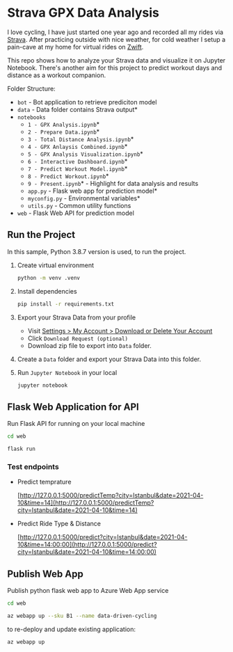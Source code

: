 # Strava GPX Data Analysis

I love cycling, I have just started one year ago and recorded all my rides via [Strava](www.strava.com). After practicing outside with nice weather, for cold weather I setup a pain-cave at my home for virtual rides on [Zwift](www.zwift.com).

This repo shows how to analyze your Strava data and visualize it on Jupyter Notebook. There's another aim for this project to predict workout days and distance as a workout companion.

Folder Structure:

* `bot` - Bot application to retrieve prediciton model
* `data` - Data folder contains Strava output*
* `notebooks`
  * `1 - GPX Analysis.ipynb`*
  * `2 - Prepare Data.ipynb`*
  * `3 - Total Distance Analysis.ipynb`*
  * `4 - GPX Anlaysis Combined.ipynb`*
  * `5 - GPX Analysis Visualization.ipynb`*
  * `6 - Interactive Dashboard.ipynb`*
  * `7 - Predict Workout Model.ipynb`*
  * `8 - Predict Workout.ipynb`*
  * `9 - Present.ipynb`* - Highlight for data analysis and results
  * `app.py` - Flask web app for prediction model*
  * `myconfig.py` - Environmental variables*
  * `utils.py` -  Common utility functions
* `web` - Flask Web API for prediction model

## Run the Project

In this sample, Python 3.8.7 version is used, to run the project.

1. Create virtual environment

    ```bash
    python -m venv .venv
    ```

1. Install dependencies

    ```bash
    pip install -r requirements.txt
    ```

1. Export your Strava Data from your profile

    * Visit [Settings > My Account > Download or Delete Your Account](https://www.strava.com/account)
    * Click `Download Request (optional)`
    * Download zip file to export into `Data` folder.

1. Create a `Data` folder and export your Strava Data into this folder.

1. Run `Jupyter Notebook` in your local

    ```bash
    jupyter notebook
    ```

## Flask Web Application for API

Run Flask API for running on your local machine

```bash
cd web
```

```bash
flask run
```

### Test endpoints

* Predict temprature

    [http://127.0.0.1:5000/predictTemp?city=Istanbul&date=2021-04-10&time=14](http://127.0.0.1:5000/predictTemp?city=Istanbul&date=2021-04-10&time=14)

* Predict Ride Type & Distance

    [http://127.0.0.1:5000/predict?city=Istanbul&date=2021-04-10&time=14:00:00](http://127.0.0.1:5000/predict?city=Istanbul&date=2021-04-10&time=14:00:00)

## Publish Web App

Publish python flask web app to Azure Web App service

```bash
cd web

az webapp up --sku B1 --name data-driven-cycling

```

to re-deploy and update existing application:

```bash
az webapp up
```
